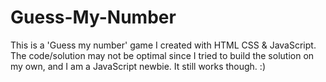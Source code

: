 # Guess-My-Number
This is a 'Guess my number' game I created with HTML CSS & JavaScript. The code/solution may not be optimal since I tried to build the solution on my own, and I am a JavaScript newbie. It still works though. :)
